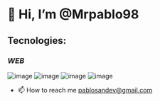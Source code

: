 # 👋 Hi, I’m @Mrpablo98
## Tecnologies: 
### *WEB*
  ![image](https://github.com/Mrpablo98/Mrpablo98/assets/86930544/58b29dc9-18a3-47ae-9358-c3b8dc1d9833) ![image](https://github.com/Mrpablo98/Mrpablo98/assets/86930544/a021313d-a886-4ba5-aee0-4f4608d5d468) ![image](https://github.com/Mrpablo98/Mrpablo98/assets/86930544/751ed163-c4de-400a-8df5-759c932d476b) ![image](https://github.com/Mrpablo98/Mrpablo98/assets/86930544/4b424831-46dc-49e4-a719-0b85d67fa5fe)



- 📫 How to reach me pablosandev@gmail.com



